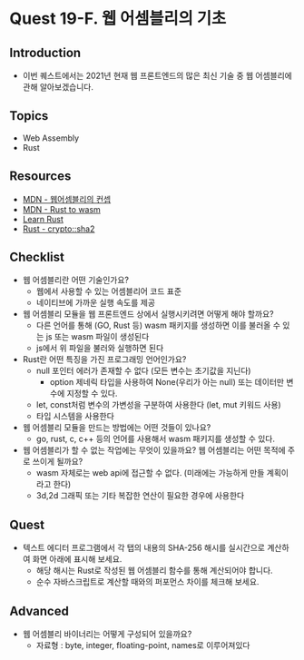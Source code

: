# Quest 19-F. 웹 어셈블리의 기초

## Introduction

- 이번 퀘스트에서는 2021년 현재 웹 프론트엔드의 많은 최신 기술 중 웹 어셈블리에 관해 알아보겠습니다.

## Topics

- Web Assembly
- Rust

## Resources

- [MDN - 웹어셈블리의 컨셉](https://developer.mozilla.org/ko/docs/WebAssembly/Concepts)
- [MDN - Rust to wasm](https://developer.mozilla.org/ko/docs/WebAssembly/Rust_to_wasm)
- [Learn Rust](https://www.rust-lang.org/learn)
- [Rust - crypto::sha2](https://docs.rs/rust-crypto/0.2.36/crypto/sha2/index.html)

## Checklist

- 웹 어셈블리란 어떤 기술인가요?
  - 웹에서 사용할 수 있는 어셈블리어 코드 표준
  - 네이티브에 가까운 실행 속도를 제공
- 웹 어셈블리 모듈을 웹 프론트엔드 상에서 실행시키려면 어떻게 해야 할까요?
  - 다른 언어를 통해 (GO, Rust 등) wasm 패키지를 생성하면 이를 불러올 수 있는 js 또는 wasm 파일이 생성된다
  - js에서 위 파일을 불러와 실행하면 된다
- Rust란 어떤 특징을 가진 프로그래밍 언어인가요?
  - null 포인터 에러가 존재할 수 없다 (모든 변수는 초기값을 지닌다)
    - option 제네릭 타입을 사용하여 None(우리가 아는 null) 또는 데이터만 변수에 지정할 수 있다.
  - let, const처럼 변수의 가변성을 구분하여 사용한다 (let, mut 키워드 사용)
  - 타입 시스템을 사용한다
- 웹 어셈블리 모듈을 만드는 방법에는 어떤 것들이 있나요?
  - go, rust, c, c++ 등의 언어를 사용해서 wasm 패키지를 생성할 수 있다.
- 웹 어셈블리가 할 수 없는 작업에는 무엇이 있을까요? 웹 어셈블리는 어떤 목적에 주로 쓰이게 될까요?
  - wasm 자체로는 web api에 접근할 수 없다. (미래에는 가능하게 만들 계획이라고 한다)
  - 3d,2d 그래픽 또는 기타 복잡한 연산이 필요한 경우에 사용한다

## Quest

- 텍스트 에디터 프로그램에서 각 탭의 내용의 SHA-256 해시를 실시간으로 계산하여 화면 아래에 표시해 보세요.
  - 해당 해시는 Rust로 작성된 웹 어셈블리 함수를 통해 계산되어야 합니다.
  - 순수 자바스크립트로 계산할 때와의 퍼포먼스 차이를 체크해 보세요.

## Advanced

- 웹 어셈블리 바이너리는 어떻게 구성되어 있을까요?
  - 자료형 : byte, integer, floating-point, names로 이루어져있다
